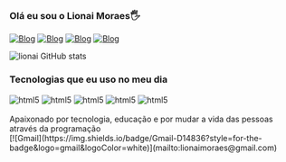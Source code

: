 ### Olá eu sou o Lionai Moraes🖐️


[![Blog](https://img.shields.io/badge/LinkedIn-0077B5?style=for-the-badge&logo=linkedin&logoColor=white)](https://br.linkedin.com/in/lionai-moraes-5427a22ba)
[![Blog](https://img.shields.io/badge/Instagram-E4405F?style=for-the-badge&logo=instagram&logoColor=white)](https://br.linkedin.com/in/lionai-moraes-5427a22ba)
[![Blog](https://img.shields.io/badge/YouTube-FF0000?style=for-the-badge&logo=youtube&logoColor=white)](https://br.linkedin.com/in/lionai-moraes-5427a22ba)
[![Blog](https://img.shields.io/badge/Twitch-9146FF?style=for-the-badge&logo=twitch&logoColor=white)](https://br.linkedin.com/in/lionai-moraes-5427a22ba)

![lionai GitHub stats](https://github-readme-stats.vercel.app/api?username=lionai-moraes&show_icons=true&theme=radical)


### Tecnologias que eu uso no meu dia

<div style="display: inline_block">
<img align="center" alt="html5" src="https://img.shields.io/badge/HTML5-E34F26?style=for-the-badge&logo=html5&logoColor=white" />
<img align="center" alt="html5" src="https://img.shields.io/badge/CSS3-1572B6?style=for-the-badge&logo=css3&logoColor=white" />
<img align="center" alt="html5" src="https://img.shields.io/badge/JavaScript-323330?style=for-the-badge&logo=javascript&logoColor=F7DF1E" />
<img align="center" alt="html5" src="https://img.shields.io/badge/PHP-777BB4?style=for-the-badge&logo=php&logoColor=white" />
<img align="center" alt="html5" src="https://img.shields.io/badge/React-20232A?style=for-the-badge&logo=react&logoColor=61DAFB" />
</div><br>
Apaixonado por tecnologia, educação e por mudar a vida das pessoas através da programação
<br>
[![Gmail](https://img.shields.io/badge/Gmail-D14836?style=for-the-badge&logo=gmail&logoColor=white)](mailto:lionaimoraes@gmail.com)
